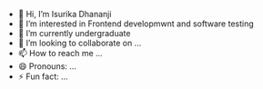 - 👋 Hi, I’m Isurika Dhananji
- 👀 I’m interested in Frontend developmwnt and software testing
- 🌱 I’m currently undergraduate
- 💞️ I’m looking to collaborate on ...
- 📫 How to reach me ...
- 😄 Pronouns: ...
- ⚡ Fun fact: ...

<!---
Dhananji22/Dhananji22 is a ✨ special ✨ repository because its `README.md` (this file) appears on your GitHub profile.
You can click the Preview link to take a look at your changes.
--->
